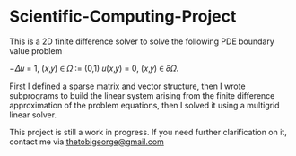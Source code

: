 # Scientific-Computing-Project

This is a 2D finite difference solver to solve the following PDE boundary value problem

−𝛥𝑢 = 1, (𝑥,𝑦) ∈ 𝛺 ∶= (0,1)
𝑢(𝑥,𝑦) = 0, (𝑥,𝑦) ∈ 𝜕𝛺.

First I defined a sparse matrix and vector structure, then I wrote subprograms to build the linear system arising from the finite difference approximation of the problem equations, then I solved it using a multigrid linear solver.

This project is still a work in progress. If you need further clarification on it, contact me via thetobigeorge@gmail.com
